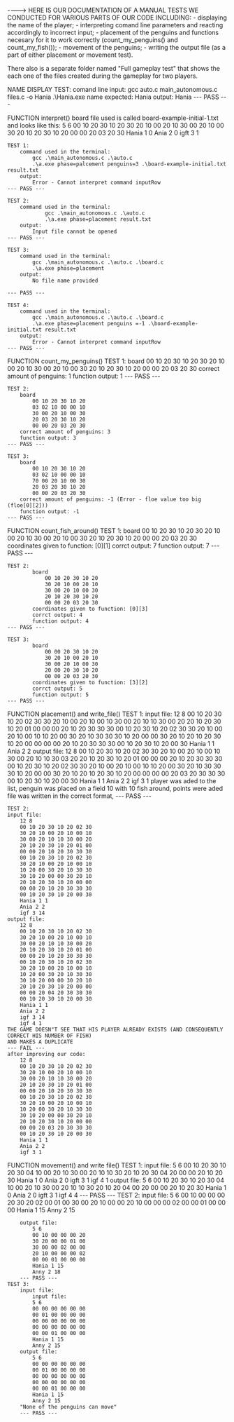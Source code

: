 
----> HERE IS OUR DOCUMENTATION OF A MANUAL TESTS WE CONDUCTED FOR VARIOUS PARTS OF OUR CODE INCLUDING:
    - displaying the name of the player;
    - interpreting comand line parameters and reacting accordingly to incorrect input;
    - placement of the penguins and functions necesary for it to work correctly (count_my_penguins() and count_my_fish());
    - movement of the penguins;
    - writing the output file (as a part of either placement or movement test).

There also is a separate folder named "Full gameplay test" that shows the each one of the files created during the gameplay for two players.

NAME DISPLAY TEST:
    comand line input:
        gcc auto.c main_autonomous.c files.c -o Hania
        .\Hania.exe name
    expected:
        Hania
    output:
        Hania
    --- PASS ---

FUNCTION interpret()
    board file used is called board-example-initial-1.txt and looks like this:
    5 6
    00 10 20 30 10 20
    30 20 10 00 20 10
    30 00 20 10 00 30
    20 10 20 30 10 20
    00 00 20 03 20 30
    Hania 1 0
    Ania 2 0
    igft 3 1

    TEST 1:
        command used in the terminal: 
            gcc .\main_autonomous.c .\auto.c 
            .\a.exe phase=palcement penguins=3 .\board-example-initial.txt result.txt
        output:
            Error - Cannot interpret command inputRow
    --- PASS ---

    TEST 2:
        command used in the terminal: 
                gcc .\main_autonomous.c .\auto.c 
                .\a.exe phase=placement result.txt                           
        output:    
            Input file cannot be opened
    --- PASS ---
 
    TEST 3:
        command used in the terminal: 
            gcc .\main_autonomous.c .\auto.c .\board.c
            .\a.exe phase=placement                                      
        output:    
            No file name provided
            
    --- PASS ---
  
    TEST 4:
        command used in the terminal: 
            gcc .\main_autonomous.c .\auto.c .\board.c
            .\a.exe phase=placement penguins =-1 .\board-example-initial.txt result.txt
        output:
            Error - Cannot interpret command inputRow
    --- PASS ---

FUNCTION count_my_penguins()
    TEST 1:
        board
            00 10 20 30 10 20
            30 20 10 00 20 10
            30 00 20 10 00 30
            20 10 20 30 10 20
            00 00 20 03 20 30
        correct amount of penguins: 1
        function output: 1
    --- PASS ---

    TEST 2:
        board
            00 10 20 30 10 20
            03 02 10 00 00 10
            30 00 20 10 00 30
            20 03 20 30 10 20
            00 00 20 03 20 30
        correct amount of penguins: 3
        function output: 3
    --- PASS ---

    TEST 3:
        board
            00 10 20 30 10 20
            03 02 10 00 00 10
            70 00 20 10 00 30
            20 03 20 30 10 20
            00 00 20 03 20 30
        correct amount of penguins: -1 (Error - floe value too big (floe[0][2]))
        function output: -1
    --- PASS ---

FUNCTION count_fish_around()
    TEST 1:
            board
                00 10 20 30 10 20
                30 20 10 00 20 10
                30 00 20 10 00 30
                20 10 20 30 10 20
                00 00 20 03 20 30
            coordinates given to function: [0][1]
            corrct output: 7
            function output: 7
    --- PASS ---

    TEST 2:
            board
                00 10 20 30 10 20
                30 20 10 00 20 10
                30 00 20 10 00 30
                20 10 20 30 10 20
                00 00 20 03 20 30
            coordinates given to function: [0][3]
            corrct output: 4
            function output: 4
    --- PASS ---

    TEST 3:
            board
                00 00 20 30 10 20
                30 20 10 00 20 10
                30 00 20 10 00 30
                20 00 20 30 10 20
                00 00 20 03 20 30
            coordinates given to function: [3][2]
            corrct output: 5
            function output: 5
    --- PASS ---

FUNCTION placement() and write_file()
    TEST 1:
        input file:
            12 8
            00 10 20 30 10 20 02 30
            30 20 10 00 20 10 00 10
            30 00 20 10 10 30 00 20
            20 10 20 30 10 20 01 00
            00 00 20 10 20 30 30 30
            00 10 20 30 10 20 02 30
            30 20 10 00 20 10 00 10
            10 20 00 30 20 10 30 30
            30 10 20 00 00 30 20 10
            20 10 20 30 10 20 00 00
            00 00 20 10 20 30 30 30
            00 10 20 30 10 20 00 30
            Hania 1 1
            Ania 2 2
        output file:
            12 8
            00 10 20 30 10 20 02 30 
            30 20 10 00 20 10 00 10 
            30 00 20 10 10 30 03 20 
            20 10 20 30 10 20 01 00 
            00 00 20 10 20 30 30 30 
            00 10 20 30 10 20 02 30 
            30 20 10 00 20 10 00 10 
            10 20 00 30 20 10 30 30 
            30 10 20 00 00 30 20 10 
            20 10 20 30 10 20 00 00 
            00 00 20 03 20 30 30 30 
            00 10 20 30 10 20 00 30 
            Hania 1 1
            Ania 2 2
            igf 3 1
    player was aded to the list, penguin was placed on a field 10 with 10 fish around, points were aded
    file was written in the correct format, 
    --- PASS ---
    
    TEST 2:
    input file:
        12 8
        00 10 20 30 10 20 02 30
        30 20 10 00 20 10 00 10
        30 00 20 10 10 30 00 20
        20 10 20 30 10 20 01 00
        00 00 20 10 20 30 30 30
        00 10 20 30 10 20 02 30
        30 20 10 00 20 10 00 10
        10 20 00 30 20 10 30 30
        30 10 20 00 00 30 20 10
        20 10 20 30 10 20 00 00
        00 00 20 10 20 30 30 30
        00 10 20 30 10 20 00 30
        Hania 1 1
        Ania 2 2
        igf 3 14
    output file:
        12 8
        00 10 20 30 10 20 02 30 
        30 20 10 00 20 10 00 10 
        30 00 20 10 10 30 00 20 
        20 10 20 30 10 20 01 00 
        00 00 20 10 20 30 30 30 
        00 10 20 30 10 20 02 30 
        30 20 10 00 20 10 00 10 
        10 20 00 30 20 10 30 30 
        30 10 20 00 00 30 20 10 
        20 10 20 30 10 20 00 00 
        00 00 20 04 20 30 30 30 
        00 10 20 30 10 20 00 30 
        Hania 1 1
        Ania 2 2
        igf 3 14
        igf 4 1
    THE GAME DOESN"T SEE THAT HIS PLAYER ALREADY EXISTS (AND CONSEQUENTLY CORRECT HIS NUMBER OF FISH)
    AND MAKES A DUPLICATE
    --- FAIL ---
    after improving our code:
        12 8
        00 10 20 30 10 20 02 30 
        30 20 10 00 20 10 00 10 
        30 00 20 10 10 30 00 20 
        20 10 20 30 10 20 01 00 
        00 00 20 10 20 30 30 30 
        00 10 20 30 10 20 02 30 
        30 20 10 00 20 10 00 10 
        10 20 00 30 20 10 30 30 
        30 10 20 00 00 30 20 10 
        20 10 20 30 10 20 00 00 
        00 00 20 03 20 30 30 30 
        00 10 20 30 10 20 00 30 
        Hania 1 1
        Ania 2 2
        igf 3 1

FUNCTION movement() and write file() 
    TEST 1:
        input file:
            5 6
            00 10 20 30 10 20 
            30 04 10 00 20 10 
            30 00 20 10 10 30 
            20 10 20 30 04 20 
            00 00 20 10 20 30 
            Hania 1 0
            Ania 2 0
            igft 3 1
            igf 4 1
        output file:
            5 6
            00 10 20 30 10 20 
            30 04 10 00 20 10 
            30 00 20 10 10 30 
            20 10 20 04 00 20 
            00 00 20 10 20 30 
            Hania 1 0
            Ania 2 0
            igft 3 1
            igf 4 4
        --- PASS ---
    TEST 2:
        input file:
            5 6
            00 10 00 00 00 20 
            30 20 02 00 01 00 
            30 00 20 10 00 00 
            20 10 00 00 00 02 
            00 00 01 00 00 00 
            Hania 1 15
            Anny 2 15
    
        output file:
            5 6
            00 10 00 00 00 20 
            30 20 00 00 01 00 
            30 00 00 02 00 00 
            20 10 00 00 00 02 
            00 00 01 00 00 00 
            Hania 1 15
            Anny 2 18
        --- PASS ---
    TEST 3:
        input file:
            input file:
            5 6
            00 00 00 00 00 00 
            00 01 00 00 00 00 
            00 00 00 00 00 00 
            00 00 00 00 00 00 
            00 00 01 00 00 00 
            Hania 1 15
            Anny 2 15
        output file:
            5 6
            00 00 00 00 00 00 
            00 01 00 00 00 00 
            00 00 00 00 00 00 
            00 00 00 00 00 00 
            00 00 01 00 00 00 
            Hania 1 15
            Anny 2 15
        "None of the penguins can move"
        --- PASS ---